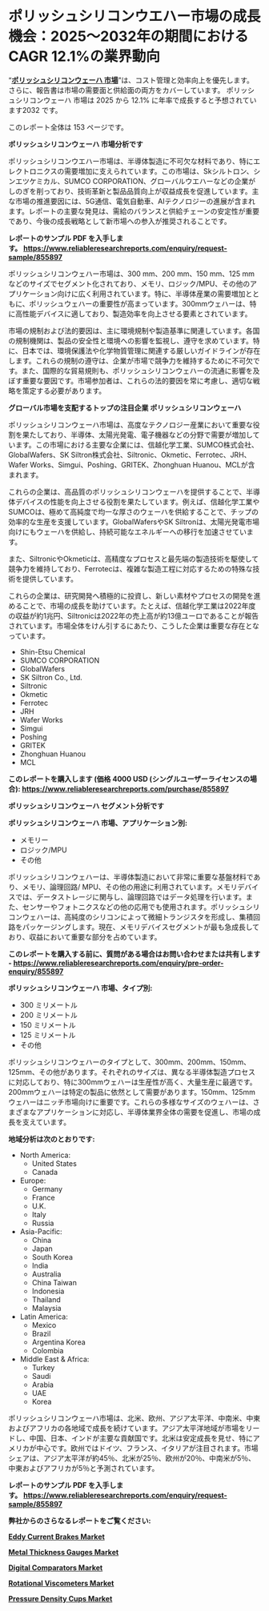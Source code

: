 <p><h1>ポリッシュシリコンウエハー市場の成長機会：2025～2032年の期間におけるCAGR 12.1%の業界動向</h1></p><p>&ldquo;<strong><a href="https://www.reliableresearchreports.com/polished-silicon-wafer-r855897?utm_campaign=110&utm_medium=9&utm_source=Github&utm_content=ia&utm_term=16032025&utm_id=polished-silicon-wafer">ポリッシュシリコンウェーハ 市場</a></strong>&rdquo;は、コスト管理と効率向上を優先します。 さらに、報告書は市場の需要面と供給面の両方をカバーしています。 ポリッシュシリコンウェーハ 市場は 2025 から 12.1% に年率で成長すると予想されています2032 です。</p>
<p>このレポート全体は 153 ページです。</p>
<p><strong>ポリッシュシリコンウェーハ 市場分析です</strong></p>
<p><p>ポリッシュシリコンウエハー市場は、半導体製造に不可欠な材料であり、特にエレクトロニクスの需要増加に支えられています。この市場は、Skシルトロン、シンエツケミカル、SUMCO CORPORATION、グローバルウエハーなどの企業がしのぎを削っており、技術革新と製品品質向上が収益成長を促進しています。主な市場の推進要因には、5G通信、電気自動車、AIテクノロジーの進展が含まれます。レポートの主要な発見は、需給のバランスと供給チェーンの安定性が重要であり、今後の成長戦略として新市場への参入が推奨されることです。</p></p>
<p><strong>レポートのサンプル PDF を入手します。&nbsp;<a href="https://www.reliableresearchreports.com/enquiry/request-sample/855897?utm_campaign=110&utm_medium=9&utm_source=Github&utm_content=ia&utm_term=16032025&utm_id=polished-silicon-wafer">https://www.reliableresearchreports.com/enquiry/request-sample/855897</a></strong></p>
<p><p>ポリッシュシリコンウェハー市場は、300 mm、200 mm、150 mm、125 mmなどのサイズでセグメント化されており、メモリ、ロジック/MPU、その他のアプリケーション向けに広く利用されています。特に、半導体産業の需要増加とともに、ポリッシュウェハーの重要性が高まっています。300mmウェハーは、特に高性能デバイスに適しており、製造効率を向上させる要素とされています。</p><p>市場の規制および法的要因は、主に環境規制や製造基準に関連しています。各国の規制機関は、製品の安全性と環境への影響を監視し、遵守を求めています。特に、日本では、環境保護法や化学物質管理に関連する厳しいガイドラインが存在します。これらの規制の遵守は、企業が市場で競争力を維持するために不可欠です。また、国際的な貿易規則も、ポリッシュシリコンウェハーの流通に影響を及ぼす重要な要因です。市場参加者は、これらの法的要因を常に考慮し、適切な戦略を策定する必要があります。</p></p>
<p><strong>グローバル市場を支配するトップの注目企業 ポリッシュシリコンウェーハ</strong></p>
<p><p>ポリッシュシリコンウェーハ市場は、高度なテクノロジー産業において重要な役割を果たしており、半導体、太陽光発電、電子機器などの分野で需要が増加しています。この市場における主要な企業には、信越化学工業、SUMCO株式会社、GlobalWafers、SK Siltron株式会社、Siltronic、Okmetic、Ferrotec、JRH、Wafer Works、Simgui、Poshing、GRITEK、Zhonghuan Huanou、MCLが含まれます。</p><p>これらの企業は、高品質のポリッシュシリコンウェーハを提供することで、半導体デバイスの性能を向上させる役割を果たしています。例えば、信越化学工業やSUMCOは、極めて高純度で均一な厚さのウェーハを供給することで、チップの効率的な生産を支援しています。GlobalWafersやSK Siltronは、太陽光発電市場向けにもウェーハを供給し、持続可能なエネルギーへの移行を加速させています。</p><p>また、SiltronicやOkmeticは、高精度なプロセスと最先端の製造技術を駆使して競争力を維持しており、Ferrotecは、複雑な製造工程に対応するための特殊な技術を提供しています。</p><p>これらの企業は、研究開発へ積極的に投資し、新しい素材やプロセスの開発を進めることで、市場の成長を助けています。たとえば、信越化学工業は2022年度の収益が約1兆円、Siltronicは2022年の売上高が約13億ユーロであることが報告されています。市場全体をけん引するにあたり、こうした企業は重要な存在となっています。</p></p>
<p><ul><li>Shin-Etsu Chemical</li><li>SUMCO CORPORATION</li><li>GlobalWafers</li><li>SK Siltron Co., Ltd.</li><li>Siltronic</li><li>Okmetic</li><li>Ferrotec</li><li>JRH</li><li>Wafer Works</li><li>Simgui</li><li>Poshing</li><li>GRITEK</li><li>Zhonghuan Huanou</li><li>MCL</li></ul></p>
<p><strong>このレポートを購入します (価格 4000 USD (シングルユーザーライセンスの場合):&nbsp;<a href="https://www.reliableresearchreports.com/purchase/855897?utm_campaign=110&utm_medium=9&utm_source=Github&utm_content=ia&utm_term=16032025&utm_id=polished-silicon-wafer">https://www.reliableresearchreports.com/purchase/855897</a></strong></p>
<p><strong>ポリッシュシリコンウェーハ セグメント分析です</strong></p>
<p><strong>ポリッシュシリコンウェーハ 市場、アプリケーション別:</strong></p>
<p><ul><li>メモリー</li><li>ロジック/MPU</li><li>その他</li></ul></p>
<p><p>ポリッシュシリコンウェハーは、半導体製造において非常に重要な基盤材料であり、メモリ、論理回路/ MPU、その他の用途に利用されています。メモリデバイスでは、データストレージに関与し、論理回路ではデータ処理を行います。また、センサーやフォトニクスなどの他の応用でも使用されます。ポリッシュシリコンウェハーは、高純度のシリコンによって微細トランジスタを形成し、集積回路をパッケージングします。現在、メモリデバイスセグメントが最も急成長しており、収益において重要な部分を占めています。</p></p>
<p><strong>このレポートを購入する前に、質問がある場合はお問い合わせまたは共有します - <a href="https://www.reliableresearchreports.com/enquiry/pre-order-enquiry/855897?utm_campaign=110&utm_medium=9&utm_source=Github&utm_content=ia&utm_term=16032025&utm_id=polished-silicon-wafer">https://www.reliableresearchreports.com/enquiry/pre-order-enquiry/855897</a></strong></p>
<p><strong>ポリッシュシリコンウェーハ 市場、タイプ別:</strong></p>
<p><ul><li>300 ミリメートル</li><li>200 ミリメートル</li><li>150 ミリメートル</li><li>125 ミリメートル</li><li>その他</li></ul></p>
<p><p>ポリッシュシリコンウェハーのタイプとして、300mm、200mm、150mm、125mm、その他があります。それぞれのサイズは、異なる半導体製造プロセスに対応しており、特に300mmウェハーは生産性が高く、大量生産に最適です。200mmウェハーは特定の製品に依然として需要があります。150mm、125mmウェハーはニッチ市場向けに重要です。これらの多様なサイズのウェハーは、さまざまなアプリケーションに対応し、半導体業界全体の需要を促進し、市場の成長を支えています。</p></p>
<p><strong>地域分析は次のとおりです:</strong></p>
<p><ul>
    <li>
        North America:
        <ul>
            <li>United States</li>
            <li>Canada</li>
        </ul>
    </li>
    <li>
        Europe:
        <ul>
            <li>Germany</li>
            <li>France</li>
            <li>U.K.</li>
            <li>Italy</li>
            <li>Russia</li>
        </ul>
    </li>
    <li>
        Asia-Pacific:
        <ul>
            <li>China</li>
            <li>Japan</li>
            <li>South Korea</li>
            <li>India</li>
            <li>Australia</li>
            <li>China Taiwan</li>
            <li>Indonesia</li>
            <li>Thailand</li>
            <li>Malaysia</li>
        </ul>
    </li>
    <li>
        Latin America:
        <ul>
            <li>Mexico</li>
            <li>Brazil</li>
            <li>Argentina Korea</li>
            <li>Colombia</li>
        </ul>
    </li>
    <li>
        Middle East & Africa:
        <ul>
            <li>Turkey</li>
            <li>Saudi</li>
            <li>Arabia</li>
            <li>UAE</li>
            <li>Korea</li>
        </ul>
    </li>
    </ul></p>
<p><p>ポリッシュシリコンウェーハ市場は、北米、欧州、アジア太平洋、中南米、中東およびアフリカの各地域で成長を続けています。アジア太平洋地域が市場をリードし、中国、日本、インドが主要な貢献国です。北米は安定成長を見せ、特にアメリカが中心です。欧州ではドイツ、フランス、イタリアが注目されます。市場シェアは、アジア太平洋が約45％、北米が25％、欧州が20％、中南米が5％、中東およびアフリカが5％と予測されています。</p></p>
<p><strong>レポートのサンプル PDF を入手します。&nbsp;<a href="https://www.reliableresearchreports.com/enquiry/request-sample/855897?utm_campaign=110&utm_medium=9&utm_source=Github&utm_content=ia&utm_term=16032025&utm_id=polished-silicon-wafer">https://www.reliableresearchreports.com/enquiry/request-sample/855897</a></strong></p>
<p><strong></strong></p>
<p><strong></strong></p>
<p><strong></strong></p>
<p><strong></strong></p>
<p><strong>弊社からのさらなるレポートをご覧ください:</strong></p>
<p><strong><p><a href="https://github.com/giardafshaxb/Market-Research-Report-List-1/blob/main/eddy-current-brakes-market.md?utm_campaign=110&utm_medium=9&utm_source=Github&utm_content=ia&utm_term=16032025&utm_id=polished-silicon-wafer">Eddy Current Brakes Market</a></p><p><a href="https://github.com/naulasulakr0/Market-Research-Report-List-1/blob/main/metal-thickness-gauges-market.md?utm_campaign=110&utm_medium=9&utm_source=Github&utm_content=ia&utm_term=16032025&utm_id=polished-silicon-wafer">Metal Thickness Gauges Market</a></p><p><a href="https://github.com/haimamuirev8/Market-Research-Report-List-1/blob/main/digital-comparators-market.md?utm_campaign=110&utm_medium=9&utm_source=Github&utm_content=ia&utm_term=16032025&utm_id=polished-silicon-wafer">Digital Comparators Market</a></p><p><a href="https://github.com/ludongfomban/Market-Research-Report-List-1/blob/main/rotational-viscometers-market.md?utm_campaign=110&utm_medium=9&utm_source=Github&utm_content=ia&utm_term=16032025&utm_id=polished-silicon-wafer">Rotational Viscometers Market</a></p><p><a href="https://github.com/kimanyuzuga/Market-Research-Report-List-1/blob/main/pressure-density-cups-market.md?utm_campaign=110&utm_medium=9&utm_source=Github&utm_content=ia&utm_term=16032025&utm_id=polished-silicon-wafer">Pressure Density Cups Market</a></p></strong></p>